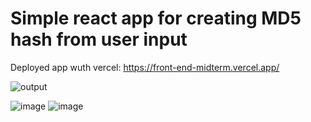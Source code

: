 # Simple react app for creating MD5 hash from user input

Deployed app wuth vercel:
https://front-end-midterm.vercel.app/

![output](https://user-images.githubusercontent.com/64580490/200201339-0f9b6c79-456e-4055-9200-55b7207b0ed9.gif)

![image](https://user-images.githubusercontent.com/64580490/200200903-420a0e76-c2f5-4a4c-9240-b8682c2ca89b.png)
![image](https://user-images.githubusercontent.com/64580490/200200911-c39f7c1d-163e-4112-b7d5-1f681d5eedda.png)
